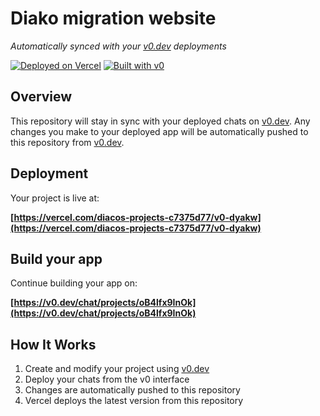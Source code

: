 # Diako migration website

*Automatically synced with your [v0.dev](https://v0.dev) deployments*

[![Deployed on Vercel](https://img.shields.io/badge/Deployed%20on-Vercel-black?style=for-the-badge&logo=vercel)](https://vercel.com/diacos-projects-c7375d77/v0-dyakw)
[![Built with v0](https://img.shields.io/badge/Built%20with-v0.dev-black?style=for-the-badge)](https://v0.dev/chat/projects/oB4lfx9InOk)

## Overview

This repository will stay in sync with your deployed chats on [v0.dev](https://v0.dev).
Any changes you make to your deployed app will be automatically pushed to this repository from [v0.dev](https://v0.dev).

## Deployment

Your project is live at:

**[https://vercel.com/diacos-projects-c7375d77/v0-dyakw](https://vercel.com/diacos-projects-c7375d77/v0-dyakw)**

## Build your app

Continue building your app on:

**[https://v0.dev/chat/projects/oB4lfx9InOk](https://v0.dev/chat/projects/oB4lfx9InOk)**

## How It Works

1. Create and modify your project using [v0.dev](https://v0.dev)
2. Deploy your chats from the v0 interface
3. Changes are automatically pushed to this repository
4. Vercel deploys the latest version from this repository
